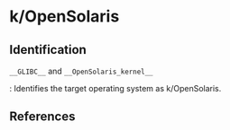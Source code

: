 # k/OpenSolaris

## Identification

`__GLIBC__` and `__OpenSolaris_kernel__`

:   Identifies the target operating system as k/OpenSolaris.

## References

<!---
<gcc/config/kopensolaris-gnu.h> (14.2.0)

#define GNU_USER_TARGET_OS_CPP_BUILTINS()		\
  do						\
    {						\
	builtin_define ("__OpenSolaris_kernel__");	\
	builtin_define ("__GLIBC__");		\
	builtin_define_std ("unix");		\
	builtin_assert ("system=unix");		\
	builtin_assert ("system=posix");	\
    }						\
  while (0)
--->